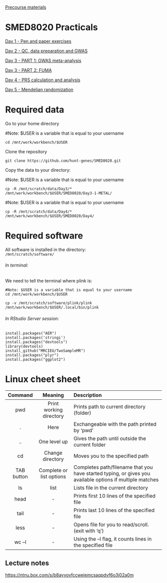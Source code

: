 
[Precourse materials](SMED_8020-pre-course_preparations_2023.pdf)

# SMED8020 Practicals

[Day 1 - Pen and paper exercises](Day1)

[Day 2 - QC, data preparation and GWAS](Day2)

[Day 3 - PART 1: GWAS meta-analysis](Day3-1-METAL)

[Day 3 - PART 2: FUMA](Day3-2-FUMA)

[Day 4 - PRS calculation and analysis](Day4)

[Day 5 - Mendelian randomization](Day5)

# Required data
Go to your home directory

#Note: $USER is a variable that is equal to your username
```   
cd /mnt/work/workbench/$USER
```

Clone the repository
```
git clone https://github.com/hunt-genes/SMED8020.git
```

Copy the data to your directory:    

#Note: $USER is a variable that is equal to your username
```
cp -R /mnt/scratch/data/Day3/* /mnt/work/workbench/$USER/SMED8020/Day3-1-METAL/
```

#Note: $USER is a variable that is equal to your username 
```
cp -R /mnt/scratch/data/Day4/* /mnt/work/workbench/$USER/SMED8020/Day4/
```

# Required software
All software is installed in the directory:    
`/mnt/scratch/software/`

###### In terminal:
We need to tell the terminal where plink is:    
``` 
#Note: $USER is a variable that is equal to your username
cd /mnt/work/workbench/$USER
```  

```  
cp -v /mnt/scratch/software/plink/plink /mnt/work/workbench/$USER/.local/bin/plink
```  

###### In RStudio Server session:
```   
install.packages("AER")
install.packages('stringi')
install.packages("devtools")
library(devtools)
install_github("MRCIEU/TwoSampleMR")
install.packages("plyr")
install.packages("ggplot2")
```  

# Linux cheet sheet
| Command | Meaning | Description|
|:-:|:-:|:-|
| pwd | Print working directory | Prints path to current directory (folder) |
| . | Here | Exchangeable with the path printed by ‘pwd’ |
| .. | One level up | Gives the path until outside the current folder |
| cd <path> | Change directory | Moves you to the specified path |
| TAB button | Complete or list options | Completes path/filename that you have started typing, or gives you available options if multiple matches |
| ls | list | Lists file in the current directory |
| head <file> | - | Prints first 10 lines of the specified file |
| tail <file> | - | Prints last 10 lines of the specified file |
| less <file> | - | Opens file for you to read/scroll. (exit with ‘q’) |
| wc –l <file> | - | Using the –l flag, it counts lines in the specified file |
  
## Lecture notes
https://ntnu.box.com/s/b8ayvovfccwejemcsaqpdvf6o3j02a0m
